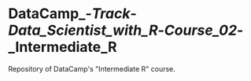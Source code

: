 # DataCamp_-_Track_-_Data_Scientist_with_R_-_Course_02_-_Intermediate_R
Repository of DataCamp's "Intermediate R" course.
